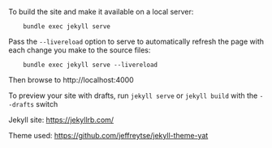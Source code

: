 To build the site and make it available on a local server:

```
    bundle exec jekyll serve
```

Pass the `--livereload` option to serve to automatically refresh the page with each change you make to the source files:

```
    bundle exec jekyll serve --livereload
```

Then browse to http://localhost:4000

To preview your site with drafts, run `jekyll serve` or `jekyll build` with the `--drafts` switch

Jekyll site: https://jekyllrb.com/

Theme used: https://github.com/jeffreytse/jekyll-theme-yat

